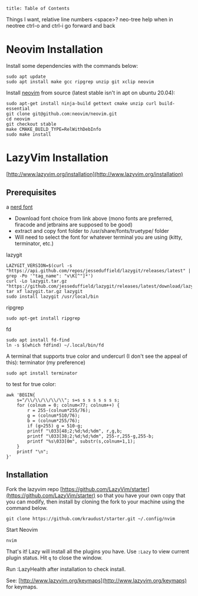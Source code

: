 ```toc
title: Table of Contents
```
Things I want, relative line numbers
\<space>? neo-tree help when in neotree
ctrl-o and ctrl-i go forward and back

# Neovim Installation
Install some dependencies with the commands below:
```shell
sudo apt update
sudo apt install make gcc ripgrep unzip git xclip neovim
```
Install [neovim](https://github.com/neovim/neovim/tree/master) from source (latest stable isn't in apt on ubuntu 20.04):
```shell
sudo apt-get install ninja-build gettext cmake unzip curl build-essential
git clone git@github.com:neovim/neovim.git
cd neovim
git checkout stable
make CMAKE_BUILD_TYPE=RelWithDebInfo
sudo make install
```
# LazyVim Installation
[http://www.lazyvim.org/installation](http://www.lazyvim.org/installation)

## Prerequisites
a [nerd font](https://www.nerdfonts.com/font-downloads)
- Download font choice from link above (mono fonts are preferred, firacode and jetbrains are supposed to be good)
- extract and copy font folder to /usr/share/fonts/truetype/ folder
- Will need to select the font for whatever terminal you are using (kitty, terminator, etc.)

lazygit
```shell
LAZYGIT_VERSION=$(curl -s "https://api.github.com/repos/jesseduffield/lazygit/releases/latest" | grep -Po '"tag_name": "v\K[^"]*')
curl -Lo lazygit.tar.gz "https://github.com/jesseduffield/lazygit/releases/latest/download/lazygit_${LAZYGIT_VERSION}_Linux_x86_64.tar.gz"
tar xf lazygit.tar.gz lazygit
sudo install lazygit /usr/local/bin
```

ripgrep
```shell
sudo apt-get install ripgrep
```

fd
```shell
sudo apt install fd-find
ln -s $(which fdfind) ~/.local/bin/fd
```

A terminal that supports true color and undercurl (I don't see the appeal of this):
terminator (my preference)
```
sudo apt install terminator
```

to test for true color:
```shell
awk 'BEGIN{
    s="/\\/\\/\\/\\/\\"; s=s s s s s s s s;
    for (colnum = 0; colnum<77; colnum++) {
        r = 255-(colnum*255/76);
        g = (colnum*510/76);
        b = (colnum*255/76);
        if (g>255) g = 510-g;
        printf "\033[48;2;%d;%d;%dm", r,g,b;
        printf "\033[38;2;%d;%d;%dm", 255-r,255-g,255-b;
        printf "%s\033[0m", substr(s,colnum+1,1);
    }
    printf "\n";
}'
```

## Installation
Fork the lazyvim repo [https://github.com/LazyVim/starter](https://github.com/LazyVim/starter) so that you have your own copy that you can modify, then install by cloning the fork to your machine using the command below.

```shell
git clone https://github.com/kraudust/starter.git ~/.config/nvim
```

Start Neovim
```shell
nvim
```

That's it! Lazy will install all the plugins you have. Use `:Lazy` to view current plugin status. Hit `q` to close the window.

Run :LazyHealth after installation to check install.

See: [http://www.lazyvim.org/keymaps](http://www.lazyvim.org/keymaps) for keymaps.

